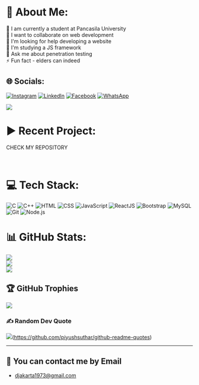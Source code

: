 # 💫 About Me:
🔭 I am currently a student at Pancasila University<br>
👯 I want to collaborate on web development<br>
🤝 I'm looking for help developing a website<br>
🌱 I'm studying a JS framework<br>
💬 Ask me about penetration testing<br>
⚡ Fun fact - elders can indeed<br>


## 🌐 Socials:
[![Instagram](https://img.shields.io/badge/Instagram-%23E4405F.svg?logo=Instagram&logoColor=white)](https://instagram.com/bintang_nugrahaa)
[![LinkedIn](https://img.shields.io/badge/LinkedIn-%230077B5.svg?logo=linkedin&logoColor=white)](https://linkedin.com/in/bintang-nugraha)
[![Facebook](https://img.shields.io/badge/Facebook-%231877F2.svg?logo=facebook&logoColor=white)](https://www.facebook.com/muhammad.bintangnuhgraha?mibextid=ZbWKwL)
[![WhatsApp](https://img.shields.io/badge/WhatsApp-%25D366?logo=whatsapp&logoColor=white)](https://wa.me/6281312477357)


[![](https://visitcount.itsvg.in/api?id=ortonikc&icon=6&color=0)](https://visitcount.itsvg.in)
# ▶️ Recent Project:
<!-- BEGIN PROJECT -->

CHECK MY REPOSITORY<br>
<br>
<br>
<!-- END PROJECT -->
# 💻 Tech Stack:
![C](https://img.shields.io/badge/c-%2300599C.svg?style=for-the-badge&logo=c&logoColor=white)
![C++](https://img.shields.io/badge/c++-%2300599C.svg?style=for-the-badge&logo=c%2B%2B&logoColor=white)
![HTML](https://img.shields.io/badge/html-%23E34F26.svg?style=for-the-badge&logo=html5&logoColor=white)
![CSS](https://img.shields.io/badge/css-%231572B6.svg?style=for-the-badge&logo=css3&logoColor=white)
![JavaScript](https://img.shields.io/badge/javascript-%23323330.svg?style=for-the-badge&logo=javascript&logoColor=%23F7DF1E)
![ReactJS](https://img.shields.io/badge/react-%2361DAFB.svg?style=for-the-badge&logo=react&logoColor=white)
![Bootstrap](https://img.shields.io/badge/bootstrap-%23563D7C.svg?style=for-the-badge&logo=bootstrap&logoColor=white)
![MySQL](https://img.shields.io/badge/mysql-%2300f.svg?style=for-the-badge&logo=mysql&logoColor=white)
![Git](https://img.shields.io/badge/git-%23F05032.svg?style=for-the-badge&logo=git&logoColor=white)
![Node.js](https://img.shields.io/badge/node.js-%236DA55F.svg?style=for-the-badge&logo=node.js&logoColor=white)

# 📊 GitHub Stats:
![](https://github-readme-stats.vercel.app/api?username=bintangnugrahaa&theme=radical&hide_border=true&include_all_commits=true&count_private=true)<br/>
![](https://github-readme-streak-stats.herokuapp.com/?user=bintangnugrahaa&theme=radical&hide_border=true)<br/>
![](https://github-readme-stats.vercel.app/api/top-langs/?username=bintangnugrahaa&theme=radical&hide_border=true&include_all_commits=true&count_private=true&layout=compact)

## 🏆 GitHub Trophies
![](https://github-profile-trophy.vercel.app/?username=bintangnugrahaa&theme=discord&no-frame=false&no-bg=true&margin-w=4)

### ✍️ Random Dev Quote
![](https://quotes-github-readme.vercel.app/api?type=horizontal&theme=dark)(https://github.com/piyushsuthar/github-readme-quotes)

---
  ## 📩 You can contact me by Email
  - djakarta1973@gmail.com
